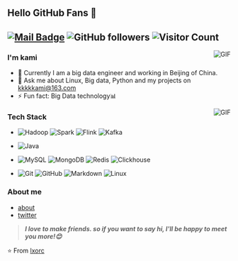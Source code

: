 [comment]: <> "# 模板合集：https://github.com/kautukkundan/Awesome-Profile-README-templates"

## Hello GitHub Fans 👋
[![Mail Badge](https://img.shields.io/badge/E--mail-kkkkkami%40apache.org-green.svg)](mailto:kkkkkami@163.com)
![GitHub followers](https://img.shields.io/github/followers/lxorc?style=social)
![Visitor Count](https://komarev.com/ghpvc/?username=lxorc)
---

<img align="right" alt="GIF" src="https://github-readme-stats.vercel.app/api?username=lxorc" />

### I'm kami

- 🌱 Currently I am a big data engineer and working in Beijing of China.
- 💬 Ask me about Linux, Big data, Python and my projects on [kkkkkami@163.com](mailto:kkkkkami@163.com)
- ⚡ Fun fact: Big Data technology📊

<img align="right" alt="GIF" src="https://github-readme-stats.vercel.app/api/top-langs/?username=lxorc&layout=compact" />

### Tech Stack

- ![Hadoop](https://img.shields.io/badge/-Hadoop-333333?style=flat&logo=Apache%20Hadoop)
![Spark](https://img.shields.io/badge/-Spark-333333?style=flat&logo=Apache%20Spark)
![Flink](https://img.shields.io/badge/-Flink-333333?style=flat&logo=Apache%20Flink)
![Kafka](https://img.shields.io/badge/-Kafka-333333?style=flat&logo=Apache%20Kafka)

- ![Java](https://img.shields.io/badge/-Java-333333?style=flat&logo=Oracle)

- ![MySQL](https://img.shields.io/badge/-MySQL-333333?style=flat&logo=mysql)
![MongoDB](https://img.shields.io/badge/-MongoDB-333333?style=flat&logo=mongodb)
![Redis](https://img.shields.io/badge/-Redis-333333?style=flat&logo=redis)
![Clickhouse](https://img.shields.io/badge/-Clisehouse-333333?style=flat&logo=clickhouse)

- ![Git](https://img.shields.io/badge/-Git-333333?style=flat&logo=git)
![GitHub](https://img.shields.io/badge/-GitHub-333333?style=flat&logo=github)
![Markdown](https://img.shields.io/badge/-Markdown-333333?style=flat&logo=markdown)
![Linux](https://img.shields.io/badge/-Linux-333333?style=flat&logo=Linux)


### About me

- [about](http://lxorc.com/about)
- [twitter](https://twitter.com/lxorc)

> ***I love to make friends. so if you want to say hi, I'll be happy to meet you more!😊***

⭐️ From [lxorc](https://github.com/lxorc)
